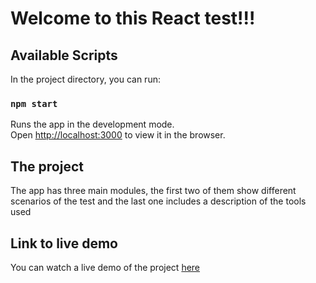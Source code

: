 # Welcome to this React test!!!

## Available Scripts

In the project directory, you can run:

### `npm start`

Runs the app in the development mode.\
Open [http://localhost:3000](http://localhost:3000) to view it in the browser.

## The project
The app has three main modules, the first two of them show different scenarios of the test and the last one includes a description of the tools used

## Link to live demo
You can watch a live demo of the project [here](https://braulio95.github.io/ogp-test/)


